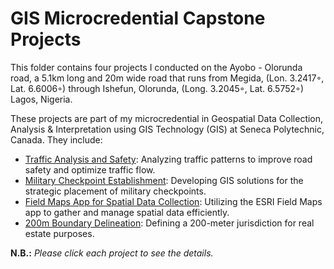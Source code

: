 # GIS Microcredential Capstone Projects
This folder contains four projects I conducted on the Ayobo - Olorunda road, a 5.1km long and 20m wide road that
runs from Megida, (Lon. 3.2417◦, Lat. 6.6006◦) through Ishefun, Olorunda, (Long. 3.2045◦, Lat. 6.5752◦) Lagos, Nigeria. 

These projects are part of my microcredential in Geospatial Data Collection, Analysis & Interpretation using GIS Technology (GIS) 
at Seneca Polytechnic, Canada. They include:
- [Traffic Analysis and Safety](https://drive.google.com/file/d/1-LFS324v1APkLt7mgybzn6i0YaM3ZvI9/view?usp=drive_link): Analyzing traffic patterns to improve road safety and optimize traffic flow.
- [Military Checkpoint Establishment](https://drive.google.com/file/d/1RTem5bdt5AWOhkDCwZXbOuGIlpn6BWOd/view?usp=drive_link): Developing GIS solutions for the strategic placement of military checkpoints.
- [Field Maps App for Spatial Data Collection](https://drive.google.com/file/d/1ZHNpqS4IoPLO0mEBtyCZPubhGNZ9jCwR/view?usp=drive_link): Utilizing the ESRI Field Maps app to gather and manage spatial data efficiently.
- [200m Boundary Delineation](https://drive.google.com/file/d/1EK24vgjmQXcwOm9iOd3pRIJ8ZcDDoQ_b/view?usp=drive_link): Defining a 200-meter jurisdiction for real estate purposes.

**N.B.:** _Please click each project to see the details._

